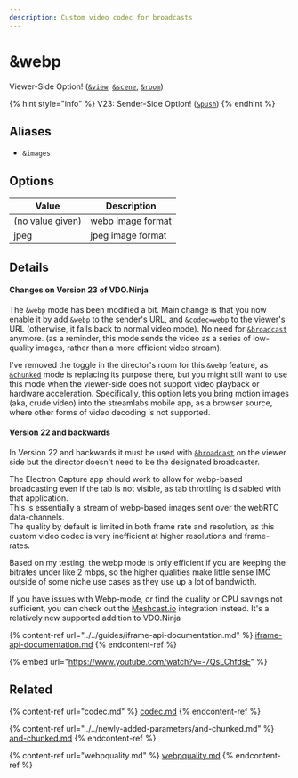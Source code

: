 ```yaml
---
description: Custom video codec for broadcasts
---
```


# \&webp

Viewer-Side Option! ([`&view`](view.md), [`&scene`](scene.md), [`&room`](../../general-settings/room.md))

{% hint style="info" %}
V23: Sender-Side Option! ([`&push`](../../source-settings/push.md))
{% endhint %}

## Aliases

* `&images`

## Options

| Value            | Description       |
| ---------------- | ----------------- |
| (no value given) | webp image format |
| jpeg             | jpeg image format |

## Details

#### Changes on Version 23 of VDO.Ninja

The `&webp` mode has been modified a bit. Main change is that you now enable it by add `&webp` to the sender's URL, and [`&codec=webp`](codec.md) to the viewer's URL (otherwise, it falls back to normal video mode). No need for [`&broadcast`](broadcast.md) anymore. (as a reminder, this mode sends the video as a series of low-quality images, rather than a more efficient video stream).&#x20;

I've removed the toggle in the director's room for this `&webp` feature, as [`&chunked`](../../newly-added-parameters/and-chunked.md) mode is replacing its purpose there, but you might still want to use this mode when the viewer-side does not support video playback or hardware acceleration. Specifically, this option lets you bring motion images (aka, crude video) into the streamlabs mobile app, as a browser source, where other forms of video decoding is not supported.

#### Version 22 and backwards

In Version 22 and backwards it must be used with [`&broadcast`](broadcast.md) on the viewer side but the director doesn't need to be the designated broadcaster.

The Electron Capture app should work to allow for webp-based broadcasting even if the tab is not visible, as tab throttling is disabled with that application.\
This is essentially a stream of webp-based images sent over the webRTC data-channels.\
The quality by default is limited in both frame rate and resolution, as this custom video codec is very inefficient at higher resolutions and frame-rates.

Based on my testing, the webp mode is only efficient if you are keeping the bitrates under like 2 mbps, so the higher qualities make little sense IMO outside of some niche use cases as they use up a lot of bandwidth.

If you have issues with Webp-mode, or find the quality or CPU savings not sufficient, you can check out the [Meshcast.io](https://meshcast.io/) integration instead. It's a relatively new supported addition to VDO.Ninja

{% content-ref url="../../guides/iframe-api-documentation.md" %}
[iframe-api-documentation.md](../../guides/iframe-api-documentation.md)
{% endcontent-ref %}

{% embed url="https://www.youtube.com/watch?v=-7QsLChfdsE" %}

## Related

{% content-ref url="codec.md" %}
[codec.md](codec.md)
{% endcontent-ref %}

{% content-ref url="../../newly-added-parameters/and-chunked.md" %}
[and-chunked.md](../../newly-added-parameters/and-chunked.md)
{% endcontent-ref %}

{% content-ref url="webpquality.md" %}
[webpquality.md](webpquality.md)
{% endcontent-ref %}
